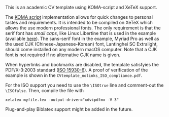 This is an academic CV template using KOMA-script and XeTeX support.

The [KOMA script](https://www.ctan.org/pkg/koma-script?lang=en) implementation allows for quick changes to personal tastes and requirements. It is intended to be compiled on XeTeX which allows the use modern professional fonts. The only requirement is that the serif font has _small caps_, like Linux Libertine that is used in the example (available [here](http://www.linuxlibertine.org/index.php?id=2&L=1)). The sans-serif font in the example, Myriad Pro as well as the used CJK (Chinese-Japanese-Korean) font, Lantinghei SC Extralight, should come installed on any modern macOS computer. Note that a CJK font is not required if no alternative CJK name is given.

When hyperlinks and bookmarks are disabled, the template satisfyies the PDF/X-3:2003 standard ([ISO 15930-6](https://www.iso.org/standard/39940.html)). A proof of verification of the example is shown in the ```CVtemplate_nolinks_ISO_compliance.pdf```.

For the ISO support you need to use the ```\ISOtrue``` line and comment-out the ```\ISOfalse```. Then, compile the file with 
```
xelatex myfile.tex -output-driver="xdvipdfmx -V 3"
```

Plug-and-play Biblatex support might be added in the future.
